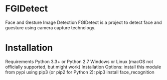 # FGIDetect
Face and Gesture Image Detection
FGIDetect is a project to detect face and guesture using camera capture technology.
# Installation
Requirements
Python 3.3+ or Python 2.7
Windows or Linux (macOS not officially supported, but might work)
Installation Options:
install this module from pypi using pip3 (or pip2 for Python 2):
pip3 install face_recognition
